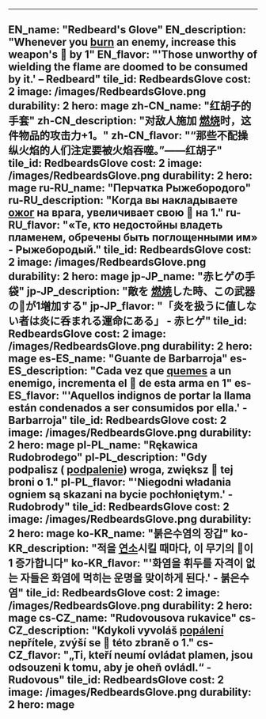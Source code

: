 ---

EN_name: "Redbeard's Glove"
EN_description: "Whenever you  <u>burn</u> an enemy, increase this weapon's 🔸 by 1"
EN_flavor: "'Those unworthy of wielding the flame are doomed to be consumed by it.' – Redbeard"
tile_id: RedbeardsGlove
cost: 2
image: /images/RedbeardsGlove.png
durability: 2
hero: mage
zh-CN_name: "红胡子的手套"
zh-CN_description: "对敌人施加 <u>燃烧</u>时，这件物品的攻击力+1。"
zh-CN_flavor: "“那些不配操纵火焰的人们注定要被火焰吞噬。”——红胡子"
tile_id: RedbeardsGlove
cost: 2
image: /images/RedbeardsGlove.png
durability: 2
hero: mage
ru-RU_name: "Перчатка Рыжебородого"
ru-RU_description: "Когда вы накладываете  <u>ожог</u> на врага, увеличивает свою 🔸 на 1."
ru-RU_flavor: "«Те, кто недостойны владеть пламенем, обречены быть поглощенными им» - Рыжебородый."
tile_id: RedbeardsGlove
cost: 2
image: /images/RedbeardsGlove.png
durability: 2
hero: mage
jp-JP_name: "赤ヒゲの手袋"
jp-JP_description: "敵を <u>燃焼</u>した時、この武器の🔸が1増加する"
jp-JP_flavor: "「炎を扱うに値しない者は炎に呑まれる運命にある」 - 赤ヒゲ"
tile_id: RedbeardsGlove
cost: 2
image: /images/RedbeardsGlove.png
durability: 2
hero: mage
es-ES_name: "Guante de Barbarroja"
es-ES_description: "Cada vez que  <u>quemes</u> a un enemigo, incrementa el 🔸 de esta arma en 1"
es-ES_flavor: "'Aquellos indignos de portar la llama están condenados a ser consumidos por ella.' - Barbarroja"
tile_id: RedbeardsGlove
cost: 2
image: /images/RedbeardsGlove.png
durability: 2
hero: mage
pl-PL_name: "Rękawica Rudobrodego"
pl-PL_description: "Gdy podpalisz ( <u>podpalenie</u>) wroga, zwiększ 🔸 tej broni o 1."
pl-PL_flavor: "'Niegodni władania ogniem są skazani na bycie pochłoniętym.' - Rudobrody"
tile_id: RedbeardsGlove
cost: 2
image: /images/RedbeardsGlove.png
durability: 2
hero: mage
ko-KR_name: "붉은수염의 장갑"
ko-KR_description: "적을  <u>연소</u>시킬 때마다, 이 무기의 🔸이 1 증가합니다"
ko-KR_flavor: "'화염을 휘두를 자격이 없는 자들은 화염에 먹히는 운명을 맞이하게 된다.' - 붉은수염"
tile_id: RedbeardsGlove
cost: 2
image: /images/RedbeardsGlove.png
durability: 2
hero: mage
cs-CZ_name: "Rudovousova rukavice"
cs-CZ_description: "Kdykoli vyvoláš  <u>popálení</u> nepřítele, zvýší se 🔸 této zbraně o 1."
cs-CZ_flavor: "„Ti, kteří neumí ovládat plamen, jsou odsouzeni k tomu, aby je oheň ovládl.“ - Rudovous"
tile_id: RedbeardsGlove
cost: 2
image: /images/RedbeardsGlove.png
durability: 2
hero: mage
---